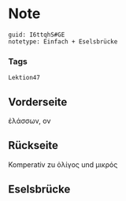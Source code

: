 # Note
```
guid: I6ttqhS#GE
notetype: Einfach + Eselsbrücke
```

### Tags
```
Lektion47
```

## Vorderseite
ἐλάσσων, ον

## Rückseite
Komperativ zu ὀλίγος und μικρός

## Eselsbrücke

